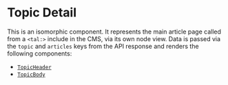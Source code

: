 # Topic Detail

This is an isomorphic component. It represents the main article page called from a `<tal:>` include in the CMS, via its own node view. Data is passed via the `topic` and `articles` keys from the API response and renders the following components:

- [`TopicHeader`](/styleguide/components/topic-header)
- [`TopicBody`](/styleguide/components/topic-body)
